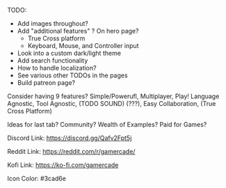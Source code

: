TODO:
- Add images throughout?
- Add "additional features" ? On hero page?
    - True Cross platform
    - Keyboard, Mouse, and Controller input
- Look into a custom dark/light theme
- Add search functionality
- How to handle localization?
- See various other TODOs in the pages
- Build patreon page?


Consider having 9 features?
Simple/Powerufl, Multiplayer, Play!
Language Agnostic, Tool Agnostic, (TODO SOUND)
(???), Easy Collaboration, (True Cross Platform)

Ideas for last tab?
Community?
Wealth of Examples?
Paid for Games?


Discord Link:
https://discord.gg/Qafv2Fpt5j

Reddit Link:
https://reddit.com/r/gamercade/

Kofi Link:
https://ko-fi.com/gamercade

Icon Color:
#3cad6e